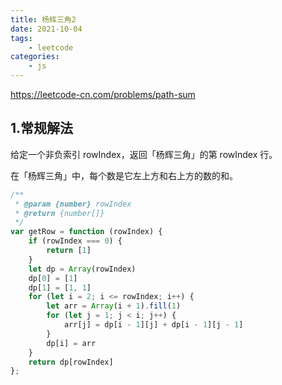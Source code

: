 ```yaml
---
title: 杨辉三角2
date: 2021-10-04
tags:
    - leetcode
categories:
    - js
---
```


<https://leetcode-cn.com/problems/path-sum>
## 1.常规解法
给定一个非负索引 rowIndex，返回「杨辉三角」的第 rowIndex 行。

在「杨辉三角」中，每个数是它左上方和右上方的数的和。
```js
/**
 * @param {number} rowIndex
 * @return {number[]}
 */
var getRow = function (rowIndex) {
    if (rowIndex === 0) {
        return [1]
    }
    let dp = Array(rowIndex)
    dp[0] = [1]
    dp[1] = [1, 1]
    for (let i = 2; i <= rowIndex; i++) {
        let arr = Array(i + 1).fill(1)
        for (let j = 1; j < i; j++) {
            arr[j] = dp[i - 1][j] + dp[i - 1][j - 1]
        }
        dp[i] = arr
    }
    return dp[rowIndex]
};
```
